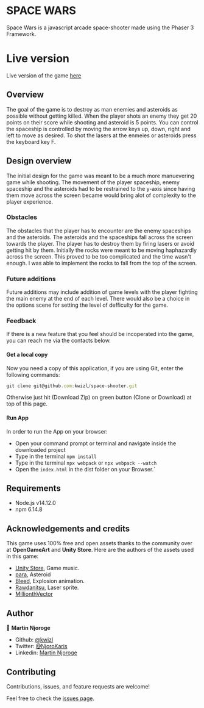 # SPACE WARS

Space Wars is a javascript arcade space-shooter made using the Phaser 3 Framework.


# Live version
Live version of the game [here](https://kwizl.github.io/space-shooter/)

## Overview
The goal of the game is to destroy as man enemies and asteroids as possible without getting killed. When the player shots an enemy they get 20 points on their score while shooting and asteroid is 5 points. You can control the spaceship is controlled by moving the arrow keys up, down, right and left to move as desired. To shot the lasers at the enmeies or asteroids press the keyboard key F.

## Design overview

The initial design for the game was meant to be a much more manuevering game while shooting. The movement of the player spaceship, enemy spaceship and the asteroids had to be restrained to the y-axis since having them move across the screen became would bring alot of complexity to the player experience.

### Obstacles
The obstacles that the player has to encounter are the enemy spaceships and the asteroids. The asteroids and the spaceships fall across the screen towards the player. The player has to destroy them by firing lasers or avoid getting hit by them. Initially the rocks were meant to be moving haphazardly across the screen. This proved to be too complicated and the time wasn't enough. I was able to implement the rocks to fall from the top of the screen.

### Future additions
Future additions may include addition of game levels with the player fighting the main enemy at the end of each level. There would also be a choice in the options scene for setting the level of defficulty for the game.

### Feedback
If there is a new feature that you feel should be incoperated into the game, you can reach me via the contacts below.

#### Get a local copy
Now you need a copy of this application, if you are using Git, enter the following commands:
```js
git clone git@github.com:kwizl/space-shooter.git
```
Otherwise just hit (Download Zip) on green button (Clone or Download) at top of this page.

#### Run App

In order to run the App on your browser:
- Open your command prompt or terminal and navigate inside the downloaded project
- Type in the terminal `npm install`
- Type in the terminal `npx webpack` or `npx webpack --watch`
- Open the `index.html` in the dist folder on your Browser.`

## Requirements
- Node.js v14.12.0
- npm 6.14.8

## Acknowledgements and credits
This game uses 100% free and open assets thanks to the community over at **OpenGameArt** and **Unity Store**. Here are the authors of the assets used in this game:

- [Unity Store](), Game music.
- [para](https://opengameart.org/content/low-poly-rocks), Asteroid
- [Bleed](https://opengameart.org/users/bleed), Explosion animation.
- [Rawdanitsu](https://opengameart.org/users/rawdanitsu), Laser sprite.
- [MillionthVector](https://opengameart.org/content/set-faction5-spaceships)

## Author

👤 **Martin Njoroge**

- Github: [@kwizl](https://github.com/kwizl)
- Twitter: [@NjoroKaris](https://twitter.com/NjoroKaris)
- Linkedin: [Martin Njoroge](https://www.linkedin.com/in/martin-kariuki-njoroge/)

## Contributing

Contributions, issues, and feature requests are welcome!

Feel free to check the [issues page](issues/).
